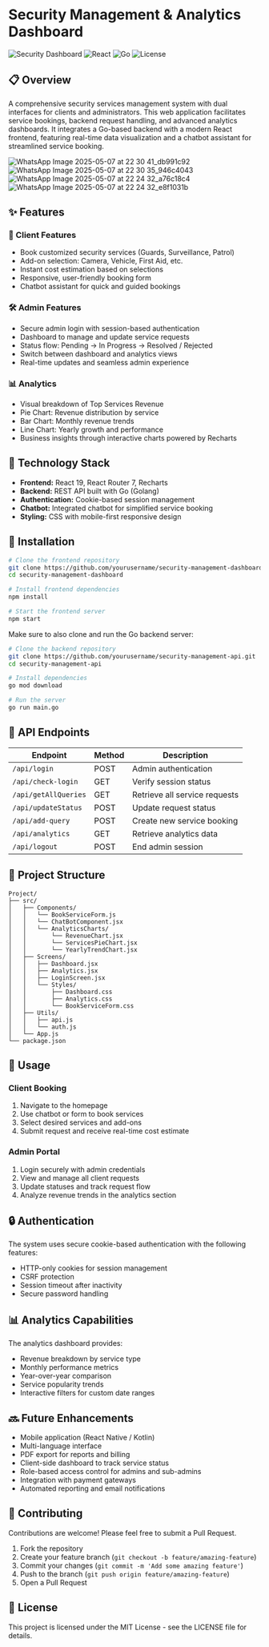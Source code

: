 # Security Management & Analytics Dashboard

![Security Dashboard](https://img.shields.io/badge/Security-Dashboard-blue)
![React](https://img.shields.io/badge/React-19-61DAFB?logo=react&logoColor=white)
![Go](https://img.shields.io/badge/Go-Backend-00ADD8?logo=go&logoColor=white)
![License](https://img.shields.io/badge/License-MIT-yellow.svg)

## 📋 Overview

A comprehensive security services management system with dual interfaces for clients and administrators. This web application facilitates service bookings, backend request handling, and advanced analytics dashboards. It integrates a Go-based backend with a modern React frontend, featuring real-time data visualization and a chatbot assistant for streamlined service booking.

![WhatsApp Image 2025-05-07 at 22 30 41_db991c92](https://github.com/user-attachments/assets/0dcd97c8-bca6-4076-b114-6ae915516e0a)
![WhatsApp Image 2025-05-07 at 22 30 35_946c4043](https://github.com/user-attachments/assets/a206473e-eeb1-4e98-a42a-a2b9e1e7def7)
![WhatsApp Image 2025-05-07 at 22 24 32_a76c18c4](https://github.com/user-attachments/assets/a20f7e50-3a40-416b-870a-d8d754b430c5)
![WhatsApp Image 2025-05-07 at 22 24 32_e8f1031b](https://github.com/user-attachments/assets/84461447-efe2-43c4-b7ad-3b49e5455652)


## ✨ Features

### 👤 Client Features
- Book customized security services (Guards, Surveillance, Patrol)
- Add-on selection: Camera, Vehicle, First Aid, etc.
- Instant cost estimation based on selections
- Responsive, user-friendly booking form
- Chatbot assistant for quick and guided bookings

### 🛠️ Admin Features
- Secure admin login with session-based authentication
- Dashboard to manage and update service requests
- Status flow: Pending → In Progress → Resolved / Rejected
- Switch between dashboard and analytics views
- Real-time updates and seamless admin experience

### 📊 Analytics
- Visual breakdown of Top Services Revenue
- Pie Chart: Revenue distribution by service
- Bar Chart: Monthly revenue trends
- Line Chart: Yearly growth and performance
- Business insights through interactive charts powered by Recharts

## 🧰 Technology Stack

- **Frontend:** React 19, React Router 7, Recharts
- **Backend:** REST API built with Go (Golang)
- **Authentication:** Cookie-based session management
- **Chatbot:** Integrated chatbot for simplified service booking
- **Styling:** CSS with mobile-first responsive design

## 🚀 Installation

```bash
# Clone the frontend repository
git clone https://github.com/yourusername/security-management-dashboard.git
cd security-management-dashboard

# Install frontend dependencies
npm install

# Start the frontend server
npm start
```

Make sure to also clone and run the Go backend server:

```bash
# Clone the backend repository
git clone https://github.com/yourusername/security-management-api.git
cd security-management-api

# Install dependencies
go mod download

# Run the server
go run main.go
```

## 🔌 API Endpoints

| Endpoint | Method | Description |
|----------|--------|-------------|
| `/api/login` | POST | Admin authentication |
| `/api/check-login` | GET | Verify session status |
| `/api/getAllQueries` | GET | Retrieve all service requests |
| `/api/updateStatus` | POST | Update request status |
| `/api/add-query` | POST | Create new service booking |
| `/api/analytics` | GET | Retrieve analytics data |
| `/api/logout` | POST | End admin session |

## 📁 Project Structure

```
Project/
├── src/
│   ├── Components/
│   │   └── BookServiceForm.js
│   │   └── ChatBotComponent.jsx
│   │   └── AnalyticsCharts/
│   │       └── RevenueChart.jsx
│   │       └── ServicesPieChart.jsx
│   │       └── YearlyTrendChart.jsx
│   ├── Screens/
│   │   ├── Dashboard.jsx
│   │   ├── Analytics.jsx
│   │   ├── LoginScreen.jsx
│   │   └── Styles/
│   │       ├── Dashboard.css
│   │       ├── Analytics.css
│   │       └── BookServiceForm.css
│   ├── Utils/
│   │   ├── api.js
│   │   └── auth.js
│   └── App.js
└── package.json
```

## 📱 Usage

### Client Booking
1. Navigate to the homepage
2. Use chatbot or form to book services
3. Select desired services and add-ons
4. Submit request and receive real-time cost estimate

### Admin Portal
1. Login securely with admin credentials
2. View and manage all client requests
3. Update statuses and track request flow
4. Analyze revenue trends in the analytics section

## 🔒 Authentication

The system uses secure cookie-based authentication with the following features:
- HTTP-only cookies for session management
- CSRF protection
- Session timeout after inactivity
- Secure password handling

## 📊 Analytics Capabilities

The analytics dashboard provides:
- Revenue breakdown by service type
- Monthly performance metrics
- Year-over-year comparison
- Service popularity trends
- Interactive filters for custom date ranges

## 🔜 Future Enhancements

- Mobile application (React Native / Kotlin)
- Multi-language interface
- PDF export for reports and billing
- Client-side dashboard to track service status
- Role-based access control for admins and sub-admins
- Integration with payment gateways
- Automated reporting and email notifications

## 👥 Contributing

Contributions are welcome! Please feel free to submit a Pull Request.

1. Fork the repository
2. Create your feature branch (`git checkout -b feature/amazing-feature`)
3. Commit your changes (`git commit -m 'Add some amazing feature'`)
4. Push to the branch (`git push origin feature/amazing-feature`)
5. Open a Pull Request

## 📝 License

This project is licensed under the MIT License - see the LICENSE file for details.

